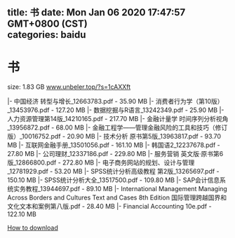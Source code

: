 
title: 书
date: Mon Jan 06 2020 17:47:57 GMT+0800 (CST)    
categories: baidu
---

# 书
size: 1.83 GB
 www.unbeler.top/?s=1cAXXft
 
|- 中国经济  转型与增长_12663783.pdf - 35.90 MB
|- 消费者行为学（第10版）_13453976.pdf - 127.20 MB
|- 数据挖掘与R语言_13242349.pdf - 25.90 MB
|- 人力资源管理第14版_14210165.pdf - 217.70 MB
|- 金融计量学  时间序列分析视角_13956872.pdf - 68.00 MB
|- 金融工程学——管理金融风险的工具和技巧（修订版）_10016752.pdf - 20.90 MB
|- 技术分析 原书第5版_13963817.pdf - 93.70 MB
|- 互联网金融手册_13501056.pdf - 161.10 MB
|- 韩国语2_12237678.pdf - 27.80 MB
|- 公司理财_12337186.pdf - 229.80 MB
|- 服务营销 英文版·原书第6版_12866800.pdf - 272.80 MB
|- 电子商务网站的规划、设计与管理_12781929.pdf - 53.20 MB
|- SPSS统计分析高级教程 第2版_13265697.pdf - 150.10 MB
|- SPSS统计分析大全_13517500.pdf - 109.80 MB
|- SAP会计信息系统实务教程_13944697.pdf - 89.10 MB
|- International Management Managing Across Borders and Cultures Text and Cases 8th Edition 国际管理跨越国界和文化文本和案例第八版.pdf - 28.40 MB
|- Financial Accounting 10e.pdf - 122.10 MB

[How to download](https://bpcam.bemobtrk.com/go/2ceec3aa-1ca2-46d6-b9ff-aaa5c184517c?jno=2962)